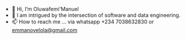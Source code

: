 - 👋 Hi, I’m Oluwafemi'Manuel
- 👀 I am intrigued by the intersection of software and data engineering. 
- 📫 How to reach me ... via whatsapp +234 7038632830 or emmanoyelola@gmail.com

<!---
wafemi999/wafemi999 is a ✨ special ✨ repository because its `README.md` (this file) appears on your GitHub profile.
You can click the Preview link to take a look at your changes.
--->
